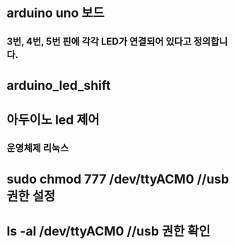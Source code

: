 # arduino uno 보드
## 3번, 4번, 5번 핀에 각각 LED가 연결되어 있다고 정의합니다.
## 
# arduino_led_shift
# 아두이노 led 제어
## 
## 운영체제 리눅스
# sudo chmod 777 /dev/ttyACM0 //usb 권한 설정
# ls -al /dev/ttyACM0 //usb 권한 확인
